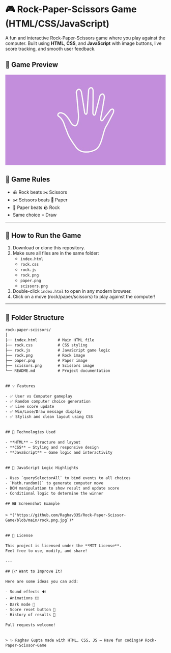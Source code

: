 # 🎮 Rock-Paper-Scissors Game (HTML/CSS/JavaScript)

A fun and interactive Rock-Paper-Scissors game where you play against the computer. Built using **HTML**, **CSS**, and **JavaScript** with image buttons, live score tracking, and smooth user feedback.


## 📸 Game Preview

![Game Screenshot](https://github.com/Raghav335/Rock-Paper-Scissor-Game/blob/main/paper.png.jpg)

## 🧠 Game Rules

- 🪨 Rock beats ✂️ Scissors  
- ✂️ Scissors beats 📄 Paper  
- 📄 Paper beats 🪨 Rock  
- Same choice = Draw

---

## 🚀 How to Run the Game

1. Download or clone this repository.
2. Make sure all files are in the same folder:
   - `index.html`
   - `rock.css`
   - `rock.js`
   - `rock.png`
   - `paper.png`
   - `scissors.png`
3. Double-click `index.html` to open in any modern browser.
4. Click on a move (rock/paper/scissors) to play against the computer!

---

## 📁 Folder Structure

```
rock-paper-scissors/
│
├── index.html         # Main HTML file
├── rock.css           # CSS styling
├── rock.js            # JavaScript game logic
├── rock.png           # Rock image
├── paper.png          # Paper image
├── scissors.png       # Scissors image
└── README.md          # Project documentation


## 💡 Features

- ✅ User vs Computer gameplay
- ✅ Random computer choice generation
- ✅ Live score update
- ✅ Win/Lose/Draw message display
- ✅ Stylish and clean layout using CSS


## 🔧 Technologies Used

- **HTML** – Structure and layout
- **CSS** – Styling and responsive design
- **JavaScript** – Game logic and interactivity


## 🧩 JavaScript Logic Highlights

- Uses `querySelectorAll` to bind events to all choices
- `Math.random()` to generate computer move
- DOM manipulation to show result and update score
- Conditional logic to determine the winner

## 🖼️ Screenshot Example

> *('https://github.com/Raghav335/Rock-Paper-Scissor-Game/blob/main/rock.png.jpg`)*


## 📄 License

This project is licensed under the **MIT License**.  
Feel free to use, modify, and share!

---

## 🙋‍♂️ Want to Improve It?

Here are some ideas you can add:

- Sound effects 🔊  
- Animations 🎞️  
- Dark mode 🌙  
- Score reset button 🔄  
- History of results 📜  

Pull requests welcome!


> ✨ Raghav Gupta made with HTML, CSS, JS — Have fun coding!# Rock-Paper-Scissor-Game